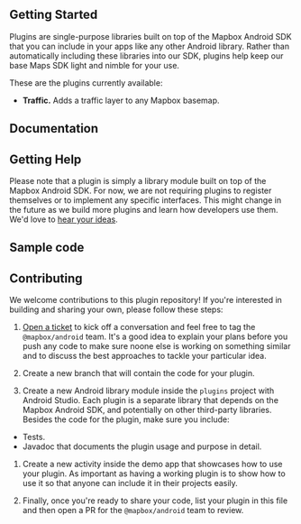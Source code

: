 ## Getting Started

Plugins are single-purpose libraries built on top of the Mapbox Android SDK that you can include in your apps like any other Android library. Rather than automatically including these libraries into our SDK, plugins help keep our base Maps SDK light and nimble for your use.

These are the plugins currently available:

* **Traffic.** Adds a traffic layer to any Mapbox basemap.


## Documentation

## Getting Help

Please note that a plugin is simply a library module built on top of the Mapbox Android SDK. For now, we are not requiring plugins to register themselves or to implement any specific interfaces. This might change in the future as we build more plugins and learn how developers use them. We'd love to [hear your ideas](https://github.com/mapbox/mapbox-plugins-android/issues).


## Sample code


## Contributing

We welcome contributions to this plugin repository! If you're interested in building and sharing your own, please follow these steps:

1. [Open a ticket](https://github.com/mapbox/mapbox-plugins-android/issues/new) to kick off a conversation and feel free to tag the `@mapbox/android` team. It's a good idea to explain your plans before you push any code to make sure noone else is working on something similar and to discuss the best approaches to tackle your particular idea.

1. Create a new branch that will contain the code for your plugin.

1. Create a new Android library module inside the `plugins` project with Android Studio. Each plugin is a separate library that depends on the Mapbox Android SDK, and potentially on other third-party libraries. Besides the code for the plugin, make sure you include:

  * Tests.
  * Javadoc that documents the plugin usage and purpose in detail.

1. Create a new activity inside the demo app that showcases how to use your plugin. As important as having a working plugin is to  show how to use it so that anyone can include it in their projects easily.

1. Finally, once you're ready to share your code, list your plugin in this file and then open a PR for the `@mapbox/android` team to review.

